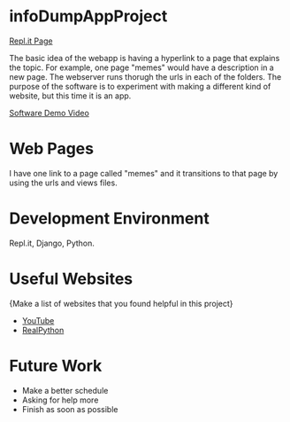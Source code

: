 # infoDumpAppProject

[Repl.it Page](https://replit.com/@TheStarCorner/theInfoDumpProject#mysite/settings.py)


The basic idea of the webapp is having a hyperlink to a page that explains the topic. For example, one page "memes" would have a description in a new page. The webserver runs thorugh the urls in each of the folders. The purpose of the software is to experiment with making a different kind of website, but this time it is an app.


[Software Demo Video](https://www.youtube.com/watch?v=FE-qsunjTZw&ab_channel=AmmonWilson)

# Web Pages

I have one link to a page called "memes" and it transitions to that page by using the urls and views files.

# Development Environment

Repl.it, Django, Python.

# Useful Websites

{Make a list of websites that you found helpful in this project}
* [YouTube](https://www.youtube.com/)
* [RealPython](https://realpython.com/get-started-with-django-1/#blog-app-templates)

# Future Work

* Make a better schedule
* Asking for help more
* Finish as soon as possible
